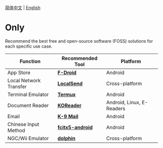 [简体中文](README.md) | [English](README_en.md)
# Only

Recommend the best free and open-source software (FOSS) solutions for each specific use case.

| Function         | Recommended Tool                                                            | Platform            |
|------------------|-----------------------------------------------------------------------------|---------------------|
| App Store        | [**F-Droid**](https://f-droid.org/)                                        | Android             |
| Local Network Transfer | [**LocalSend**](https://github.com/localsend/localsend/releases)       | Cross-platform      |
| Terminal Emulator | [**Termux**](https://f-droid.org/packages/com.termux/)                    | Android             |
| Document Reader  | [**KOReader**](https://github.com/koreader/koreader/releases)             | Android, Linux, E-Readers |
| Email            | [**K-9 Mail**](https://github.com/thunderbird/thunderbird-android/releases) | Android             |
| Chinese Input Method | [**fcitx5-android**](https://f-droid.org/packages/org.fcitx.fcitx5.android/) | Android             |
| NGC/Wii Emulator | [**dolphin**](https://dolphin-emu.org/)                                    | Cross-platform      |